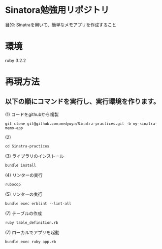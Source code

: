 # Sinatora勉強用リポジトリ
目的: Sinatraを用いて、簡単なメモアプリを作成すること

# 環境
ruby 3.2.2

# 再現方法
## 以下の順にコマンドを実行し、実行環境を作ります。
(1) コードをgithubから複製
```
git clone git@github.com:medyuya/Sinatra-practices.git -b my-sinatra-memo-app
```
(2)
```
cd Sinatra-practices
```
(3) ライブラリのインストール
```
bundle install
```
(4) リンターの実行
```
rubocop
```
(5) リンターの実行
```
bundle exec erblint --lint-all
```
(7) テーブルの作成
```
ruby table_definition.rb
```
(7) ローカルでアプリを起動
```
bundle exec ruby app.rb
```
